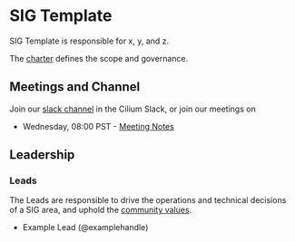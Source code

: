 # SIG Template

SIG Template is responsible for x, y, and z.

The [charter](charter.md) defines the scope and governance.

## Meetings and Channel

Join our [slack channel]() in the Cilium Slack, or join our meetings on 
* Wednesday, 08:00 PST - [Meeting Notes]()

## Leadership

### Leads

The Leads are responsible to drive the operations and technical decisions of a SIG area, and uphold the [community values](https://github.com/cilium/community/blob/main/VALUES.md).
* Example Lead (@examplehandle)
